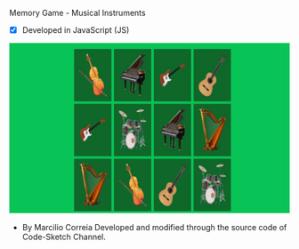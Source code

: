 Memory Game - Musical Instruments

- [x] Developed in JavaScript (JS)

![Memory Game - Muscial Instruments](img/memory_game.jpg)

- By Marcilio Correia
Developed and modified through the source code of Code-Sketch Channel.
